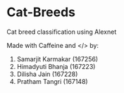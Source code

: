# Cat-Breeds
Cat breed classification using Alexnet

Made with Caffeine and </> by:
  1. Samarjit Karmakar (167256)
  2. Himadyuti Bhanja (167223)
  3. Dilisha Jain (167228)
  4. Pratham Tangri (167148)

